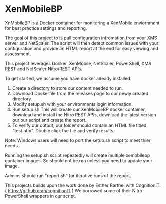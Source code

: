 # XenMobileBP
XnMobileBP is a Docker container for monitoring a XenMobile enviornment for best practice settings and reporting.  

The goal of this project to is pull configuration infromation from your XMS server and NetScaler.  The script will then detect common issues with your configuration and provide an HTML report at the end for easy viewing and assessment.  

This project leverages Docker, XenMobile, NetScaler, PowerShell, XMS REST and NetScaler Nitro/REST APIs.

To get started, we assume you have docker already installed.

1. Create a directory to store our content needed to run.  
2. Download Dockerfile from the releases page to our newly created directory.
3. Modify setup.sh with your environments login information.
4. Run setup.sh  This will create our XenMobileBP docker container, download and install the Nitro REST APIs, download the latest version our our script and create the report.
5. To verify our output, our folder should contain an HTML file titled "test.htm".  Double click the file and verify results.

Note:  Windows users will need to port the setup.sh script to meet thier needs.

Running the setup.sh script repeatedly will create multiple xemobilebp container images.  So should not be run unless you need to update your image.

Admins should run "report.sh" for iterative runs of the report.

This projects builds upon the work done by Esther Barthel with CognitionIT.  ( https://github.com/cognitionIT ) We borrowed some of their Nitro PowerShell wrappers in our script.  
